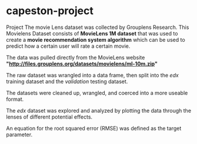 # capeston-project
Project
The movie Lens dataset was collected by Grouplens Research. This Movielens Dataset consists of **MovieLens 1M dataset** 
that was used to create a **movie recommendation system algorithm** which can be used to predict how a certain user will rate a certain movie.

The data was pulled directly from the MovieLens website **"http://files.grouplens.org/datasets/movielens/ml-10m.zip"**  

The raw dataset was wrangled into a data frame, then split into the _edx_ training dataset and the _validation_ testing dataset.  

The datasets were cleaned up, wrangled, and coerced into a more useable format.  

The _edx_ dataset was explored and analyzed by plotting the data through the lenses of different potential effects.  

An equation for the root  squared error (RMSE) was defined as the target parameter.
